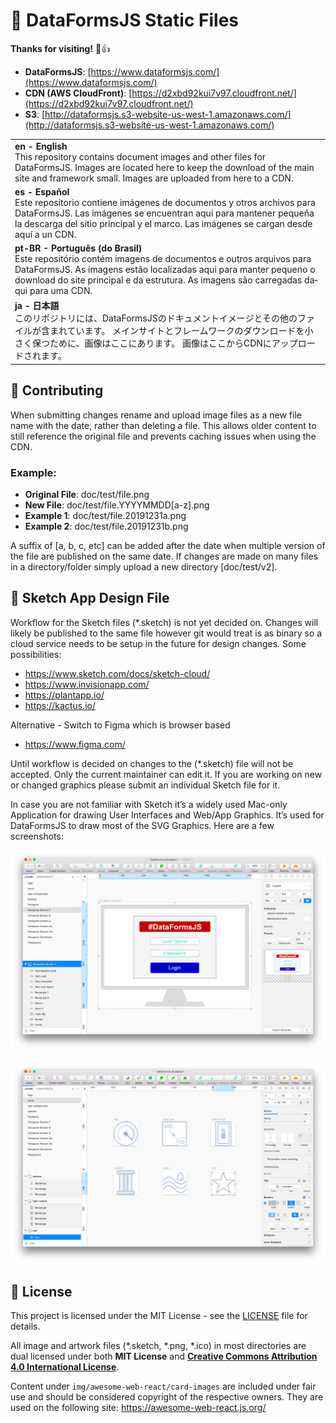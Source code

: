 # :star2: DataFormsJS Static Files

**Thanks for visiting!** 🌠👍

* __DataFormsJS__: [https://www.dataformsjs.com/](https://www.dataformsjs.com/)
* __CDN (AWS CloudFront)__: [https://d2xbd92kui7v97.cloudfront.net/](https://d2xbd92kui7v97.cloudfront.net/)
* __S3__: [http://dataformsjs.s3-website-us-west-1.amazonaws.com/](http://dataformsjs.s3-website-us-west-1.amazonaws.com/)

<table>
  <tbody>
    <tr>
      <td><strong>en - English</strong><br> This repository contains document images and other files for DataFormsJS. Images are located here to keep the download of the main site and framework small. Images are uploaded from here to a CDN.</td>
    </tr>
    <tr>
      <td lang="es"><strong>es - Español</strong><br> Este repositorio contiene imágenes de documentos y otros archivos para DataFormsJS. Las imágenes se encuentran aquí para mantener pequeña la descarga del sitio principal y el marco. Las imágenes se cargan desde aquí a un CDN.</td>
    </tr>
    <tr>
      <td lang="pt-BR"><strong>pt-BR - Português (do Brasil)</strong><br> Este repositório contém imagens de documentos e outros arquivos para DataFormsJS. As imagens estão localizadas aqui para manter pequeno o download do site principal e da estrutura. As imagens são carregadas daqui para uma CDN.</td>
    </tr>
    <tr>
      <td lang="ja"><strong>ja - 日本語</strong><br> このリポジトリには、DataFormsJSのドキュメントイメージとその他のファイルが含まれています。 メインサイトとフレームワークのダウンロードを小さく保つために、画像はここにあります。 画像はここからCDNにアップロードされます。</td>
    </tr>
    <!--
    <tr>
      <td lang="{iso}"><strong>{iso} - {lang}</strong><br> {content}</td>
    </tr>
    -->
  </tbody>
</table>

## :handshake: Contributing

When submitting changes rename and upload image files as a new file name with the date, rather than deleting a file. This allows older content to still reference the original file and prevents caching issues when using the CDN.

### Example:
* __Original File__: doc/test/file.png
* __New File__: doc/test/file.YYYYMMDD[a-z].png
* __Example 1__: doc/test/file.20191231a.png
* __Example 2__: doc/test/file.20191231b.png

A suffix of [a, b, c, etc] can be added after the date when multiple version of the file are published on the same date. If changes are made on many files in a directory/folder simply upload a new directory [doc/test/v2].

## :art: Sketch App Design File

Workflow for the Sketch files (*.sketch) is not yet decided on. Changes will likely be published to the same file however git would treat is as binary so a cloud service needs to be setup in the future for design changes. Some possibilities:

* <a href="https://www.sketch.com/docs/sketch-cloud/" target="_blank">https://www.sketch.com/docs/sketch-cloud/</a>
* <a href="https://www.invisionapp.com/" target="_blank">https://www.invisionapp.com/</a>
* <a href="https://plantapp.io/" target="_blank">https://plantapp.io/</a>
* <a href="https://kactus.io/" target="_blank">https://kactus.io/</a>

Alternative - Switch to Figma which is browser based

* <a href="https://www.figma.com/" target="_blank">https://www.figma.com/</a>

Until workflow is decided on changes to the (*.sketch) file will not be accepted. Only the current maintainer can edit it. If you are working on new or changed graphics please submit an individual Sketch file for it.

In case you are not familiar with Sketch it’s a widely used Mac-only Application for drawing User Interfaces and Web/App Graphics. It’s used for DataFormsJS to draw most of the SVG Graphics. Here are a few screenshots:

![Sketch - Rocketship](https://raw.githubusercontent.com/dataformsjs/static-files/master/img/screenshots/Sketch-Computer.png)

![Sketch - Icons](https://raw.githubusercontent.com/dataformsjs/static-files/master/img/screenshots/Sketch-Icons.png)

## :memo: License

This project is licensed under the MIT License - see the [LICENSE](LICENSE) file for details.

All image and artwork files (*.sketch, *.png, *.ico) in most directories are dual licensed under both **MIT License** and <a href="https://creativecommons.org/licenses/by/4.0/" target="_blank" style="font-weight:bold;">Creative Commons Attribution 4.0 International License</a>.

Content under `img/awesome-web-react/card-images` are included under fair use and should be considered copyright of the respective owners. They are used on the following site: https://awesome-web-react.js.org/